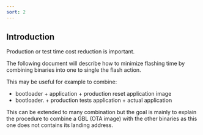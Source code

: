 ```yaml
---
sort: 2
---
```

## Introduction

Production or test time cost reduction is important.

The following document will describe how to minimize flashing time by combining binaries into one  to single the flash action.

This may be useful for example to combine:

- bootloader + application + production reset application image
- bootloader. + production tests application + actual application

This can be extended to many combination but the goal is mainly to explain the procedure to combine a GBL (OTA image) with the other binaries as this one does not contains its landing address.
